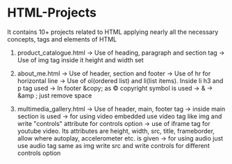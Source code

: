 # HTML-Projects
It contains 10+ projects related to HTML applying nearly all the necessary concepts, tags and elements of HTML

1. product_catalogue.html
 -> Use of heading, paragraph and section tag
 -> Use of img tag inside it height and width set

2. about_me.html
 -> Use of header, section and footer
 -> Use of hr for horizontal line
 -> Use of ol(ordered list) and li(list items). Inside li h3 and p tag used
 -> In footer &amp;copy; as &copy; copyright symbol is used
 -> & -> &amp ; just remove space

3. multimedia_gallery.html
 -> Use of header, main, footer tag
 -> inside main section is used
 -> for using video embedded use video tag like img and write "controls" attribute for controls option
 -> use of iframe tag for youtube video. Its attributes are height, width, src, title, frameborder, allow where autoplay, accelerometer etc. is given
 -> for using audio just use audio tag same as img write src and write controls for different controls option